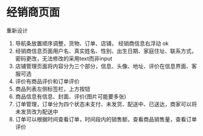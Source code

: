 # 经销商页面

重新设计

1. 导航条放置顺序调整，货物、订单、店铺， 经销商信息右浮动 ok
2. 经销商信息页面用户名、真实姓名、性别、出生日期、家庭住址、联系方式，密码更改，无法修改的采用text而非input 
3. 店铺管理页面将内容分为三个部分，信息、头像、地址、评价在信息界面、客服可选
4. 评价有商品评价和订单评价
5. 商品列表左侧标签栏，上方按钮
6. 商品信息有信息、封面、评价(图片可能要多张)
7. 订单管理，订单分为四个状态未支付、未发货、配送中、已送达，商家可以将未发货改为配送中
8. 订单可以根据时间查看订单，时间段内的销售额，查看商品销售量，查看订单评价


